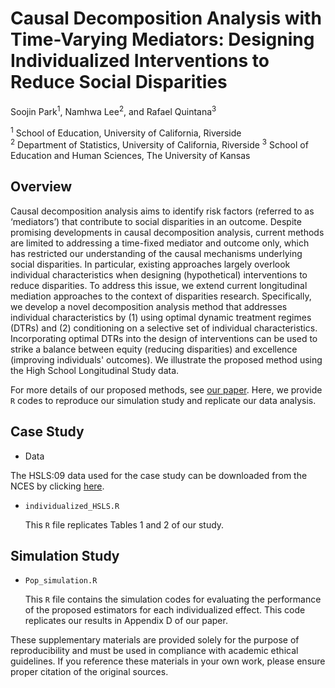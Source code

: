 # Causal Decomposition Analysis with Time-Varying Mediators: Designing Individualized Interventions to Reduce Social Disparities

Soojin Park<sup>1</sup>, Namhwa Lee<sup>2</sup>, and Rafael Quintana<sup>3</sup>

<sup>1</sup> School of Education, University of California, Riverside  
<sup>2</sup> Department of Statistics, University of California, Riverside
<sup>3</sup> School of Education and Human Sciences, The University of Kansas


## Overview

Causal decomposition analysis aims to identify risk factors (referred to as ‘mediators’) that contribute to social disparities in an outcome. Despite promising developments in causal decomposition analysis, current methods are limited to addressing a time-fixed mediator and outcome only, which has restricted our understanding of the causal mechanisms underlying social disparities. In particular, existing approaches largely overlook individual characteristics when designing (hypothetical) interventions to reduce disparities. To address this issue, we extend current longitudinal mediation approaches to the context of disparities research. Specifically, we develop a novel decomposition analysis method that addresses individual characteristics by (1) using optimal dynamic treatment regimes (DTRs) and (2) conditioning on a selective set of individual characteristics. Incorporating optimal DTRs into the design of interventions can be used to strike a balance between equity (reducing disparities) and excellence (improving individuals' outcomes). We illustrate the proposed method using the High School Longitudinal Study data.

For more details of our proposed methods, see [our paper](XX). 
Here, we provide `R` codes to reproduce our simulation study and replicate our data analysis. 

## Case Study

* Data
  
The HSLS:09 data used for the case study can be downloaded from the NCES by clicking [here](https://nces.ed.gov/surveys/hsls09/hsls09_data.asp). 

* `individualized_HSLS.R` 
 
   This `R` file replicates Tables 1 and 2 of our study.

## Simulation Study

* `Pop_simulation.R`  

   This `R` file contains the simulation codes for evaluating the performance of the proposed estimators for each individualized effect. This code replicates our results in Appendix D of our paper.


These supplementary materials are provided solely for the purpose of reproducibility and must be used in compliance with academic ethical guidelines. If you reference these materials in your own work, please ensure proper citation of the original sources.

